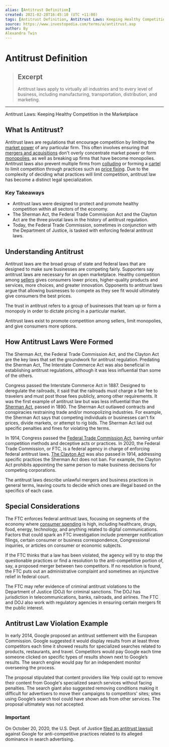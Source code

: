 ```yaml
---
alias: [Antitrust Definition]
created: 2021-02-28T16:45:10 (UTC +11:00)
tags: [Antitrust Definition, Antitrust Laws: Keeping Healthy Competition in the Marketplace]
source: https://www.investopedia.com/terms/a/antitrust.asp
author: By
Alexandra Twin
---
```


# Antitrust Definition

> ## Excerpt
> Antitrust laws apply to virtually all industries and to every level of business, including manufacturing, transportation, distribution, and marketing.

---

Antitrust Laws: Keeping Healthy Competition in the Marketplace
## What Is Antitrust?

Antitrust laws are regulations that encourage competition by limiting the [market power](https://www.investopedia.com/terms/m/market-power.asp) of any particular firm. This often involves ensuring that [mergers and acquisitions](https://www.investopedia.com/terms/m/mergersandacquisitions.asp) don't overly concentrate market power or form [monopolies](https://www.investopedia.com/terms/m/monopoly.asp), as well as breaking up firms that have become monopolies. Antitrust laws also prevent multiple firms from [colluding](https://www.investopedia.com/terms/c/collusion.asp) or forming a [cartel](https://www.investopedia.com/terms/c/cartel.asp) to limit competition through practices such as [price fixing](https://www.investopedia.com/terms/p/pricefixing.asp). Due to the complexity of deciding what practices will limit competition, antitrust law has become a distinct legal specialization.

### Key Takeaways

-   Antitrust laws were designed to protect and promote healthy competition within all sectors of the economy.
-   The Sherman Act, the Federal Trade Commission Act and the Clayton Act are the three pivotal laws in the history of antitrust regulation.
-   Today, the Federal Trade Commission, sometimes in conjunction with the Department of Justice, is tasked with enforcing federal antitrust laws.

## Understanding Antitrust

Antitrust laws are the broad group of state and federal laws that are designed to make sure businesses are competing fairly. Supporters say antitrust laws are necessary for an open marketplace. Healthy competition among [sellers](https://www.investopedia.com/terms/s/seller.asp) gives consumers lower prices, higher-quality products and services, more choices, and greater innovation. Opponents to antitrust laws argue that allowing businesses to compete as they see fit would ultimately give consumers the best prices.

The trust in antitrust refers to a group of businesses that team up or form a monopoly in order to dictate pricing in a particular market.

Antitrust laws exist to promote competition among sellers, limit monopolies, and give consumers more options.

## How Antitrust Laws Were Formed

The Sherman Act, the Federal Trade Commission Act, and the Clayton Act are the key laws that set the groundwork for antitrust regulation. Predating the Sherman Act, The Interstate Commerce Act was also beneficial in establishing antitrust regulations, although it was less influential than some of the others.

Congress passed the Interstate Commerce Act in 1887. Designed to deregulate the railroads, it said that the railroads must charge a fair fee to travelers and must post those fees publicly, among other requirements. It was the first example of antitrust law but was less influential than the [Sherman Act](https://www.investopedia.com/terms/s/sherman-antiturst-act.asp), passed in 1890. The Sherman Act outlawed contracts and conspiracies restraining trade and/or monopolizing industries. For example, the Sherman Act says that competing individuals or businesses can't fix prices, divide markets, or attempt to rig bids. The Sherman Act laid out specific penalties and fines for violating the terms.

In 1914, Congress passed the [Federal Trade Commission Act](https://www.investopedia.com/terms/f/ftc.asp), banning unfair competition methods and deceptive acts or practices. In 2020, the Federal Trade Commission, or FTC, is a federal agency in charge of enforcing federal antitrust laws. [The Clayton Act](https://www.investopedia.com/terms/c/clayton-antitrust-act.asp) was also passed in 1914, addressing specific practices the Sherman Act does not ban. For example, the Clayton Act prohibits appointing the same person to make business decisions for competing corporations.

The antitrust laws describe unlawful mergers and business practices in general terms, leaving courts to decide which ones are illegal based on the specifics of each case.

## Special Considerations

The FTC enforces federal antitrust laws, focusing on segments of the economy where [consumer spending](https://www.investopedia.com/terms/c/consumer-spending.asp) is high, including healthcare, drugs, food, energy, technology, and anything related to digital communications. Factors that could spark an FTC investigation include premerger notification filings, certain consumer or business correspondence, Congressional inquiries, or articles on consumer or economic subjects.

If the FTC thinks that a law has been violated, the agency will try to stop the questionable practices or find a resolution to the anti-competitive portion of, say, a proposed merger between two competitors. If no resolution is found, the FTC puts out an administrative complaint and sometimes an injunctive relief in federal court.

The FTC may refer evidence of criminal antitrust violations to the Department of Justice (DOJ) for criminal sanctions. The DOJ has jurisdiction in telecommunications, banks, railroads, and airlines. The FTC and DOJ also work with regulatory agencies in ensuring certain mergers fit the public interest.

## Antitrust Law Violation Example

In early 2014, Google proposed an antitrust settlement with the European Commission. Google suggested it would display results from at least three competitors each time it showed results for specialized searches related to products, restaurants, and travel. Competitors would pay Google each time someone clicked on specific types of results shown next to Google’s results. The search engine would pay for an independent monitor overseeing the process.

The proposal stipulated that content providers like Yelp could opt to remove their content from Google's specialized search services without facing penalties. The search giant also suggested removing conditions making it difficult for advertisers to move their campaigns to competitors' sites; sites using Google’s search tool could have shown ads from other services. The proposal ultimately was not accepted.

### Important

On October 20, 2020, the U.S. Dept. of Justice [filed an antitrust lawsuit](https://www.investopedia.com/the-u-s-dept-of-justice-to-file-antitrust-suit-against-google-5083194) against Google for anti-competitive practices related to its alleged dominance in search advertising.
